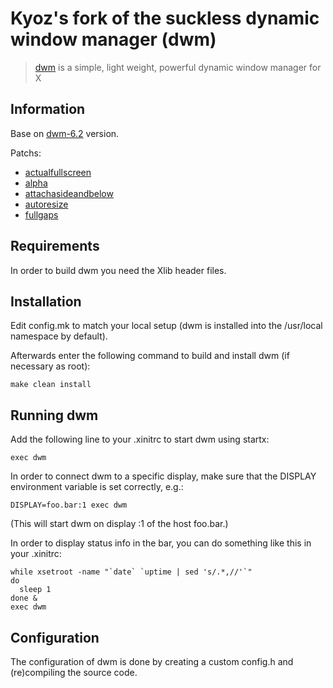# Kyoz's fork of the suckless dynamic window manager (dwm)
> [dwm](https://dwm.suckless.org/) is a simple, light weight, powerful dynamic window manager for X

## Information
Base on [dwm-6.2](https://dl.suckless.org/dwm/dwm-6.2.tar.gz) version.

Patchs:
  - [actualfullscreen](https://dwm.suckless.org/patches/actualfullscreen/)
  - [alpha](https://dwm.suckless.org/patches/alpha/)
  - [attachasideandbelow](https://dwm.suckless.org/patches/attachasideandbelow/)
  - [autoresize](https://dwm.suckless.org/patches/autoresize/)
  - [fullgaps](https://dwm.suckless.org/patches/fullgaps/)

## Requirements
In order to build dwm you need the Xlib header files.


## Installation

Edit config.mk to match your local setup (dwm is installed into the /usr/local namespace by default).

Afterwards enter the following command to build and install dwm (if necessary as root):

```
make clean install
```

## Running dwm

Add the following line to your .xinitrc to start dwm using startx:

```
exec dwm
```

In order to connect dwm to a specific display, make sure that the DISPLAY environment variable is set correctly, e.g.:

```
DISPLAY=foo.bar:1 exec dwm
```

(This will start dwm on display :1 of the host foo.bar.)

In order to display status info in the bar, you can do something like this in your .xinitrc:

```
while xsetroot -name "`date` `uptime | sed 's/.*,//'`"
do
  sleep 1
done &
exec dwm
```

## Configuration

The configuration of dwm is done by creating a custom config.h and (re)compiling the source code.
